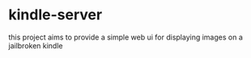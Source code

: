 # kindle-server

this project aims to provide a simple web ui for displaying images on a jailbroken kindle
